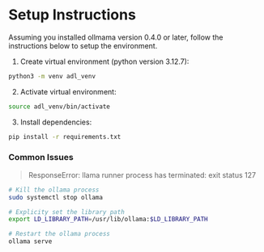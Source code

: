 # Setup Instructions

Assuming you installed ollmama version 0.4.0 or later, 
follow the instructions below to setup the environment.

1. Create virtual environment (python version 3.12.7):
```bash
python3 -m venv adl_venv
```

2. Activate virtual environment:
```bash
source adl_venv/bin/activate
```

3. Install dependencies:
```bash
pip install -r requirements.txt
```

### Common Issues


> ResponseError: llama runner process has terminated: exit status 127

```bash
# Kill the ollama process
sudo systemctl stop ollama

# Explicity set the library path
export LD_LIBRARY_PATH=/usr/lib/ollama:$LD_LIBRARY_PATH

# Restart the ollama process
ollama serve
```